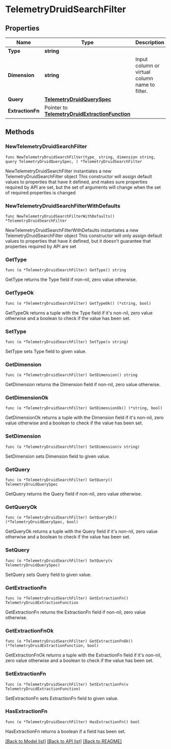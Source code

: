 # TelemetryDruidSearchFilter

## Properties

Name | Type | Description | Notes
------------ | ------------- | ------------- | -------------
**Type** | **string** |  | 
**Dimension** | **string** | Input column or virtual column name to filter. | 
**Query** | [**TelemetryDruidQuerySpec**](TelemetryDruidQuerySpec.md) |  | 
**ExtractionFn** | Pointer to [**TelemetryDruidExtractionFunction**](TelemetryDruidExtractionFunction.md) |  | [optional] 

## Methods

### NewTelemetryDruidSearchFilter

`func NewTelemetryDruidSearchFilter(type_ string, dimension string, query TelemetryDruidQuerySpec, ) *TelemetryDruidSearchFilter`

NewTelemetryDruidSearchFilter instantiates a new TelemetryDruidSearchFilter object
This constructor will assign default values to properties that have it defined,
and makes sure properties required by API are set, but the set of arguments
will change when the set of required properties is changed

### NewTelemetryDruidSearchFilterWithDefaults

`func NewTelemetryDruidSearchFilterWithDefaults() *TelemetryDruidSearchFilter`

NewTelemetryDruidSearchFilterWithDefaults instantiates a new TelemetryDruidSearchFilter object
This constructor will only assign default values to properties that have it defined,
but it doesn't guarantee that properties required by API are set

### GetType

`func (o *TelemetryDruidSearchFilter) GetType() string`

GetType returns the Type field if non-nil, zero value otherwise.

### GetTypeOk

`func (o *TelemetryDruidSearchFilter) GetTypeOk() (*string, bool)`

GetTypeOk returns a tuple with the Type field if it's non-nil, zero value otherwise
and a boolean to check if the value has been set.

### SetType

`func (o *TelemetryDruidSearchFilter) SetType(v string)`

SetType sets Type field to given value.


### GetDimension

`func (o *TelemetryDruidSearchFilter) GetDimension() string`

GetDimension returns the Dimension field if non-nil, zero value otherwise.

### GetDimensionOk

`func (o *TelemetryDruidSearchFilter) GetDimensionOk() (*string, bool)`

GetDimensionOk returns a tuple with the Dimension field if it's non-nil, zero value otherwise
and a boolean to check if the value has been set.

### SetDimension

`func (o *TelemetryDruidSearchFilter) SetDimension(v string)`

SetDimension sets Dimension field to given value.


### GetQuery

`func (o *TelemetryDruidSearchFilter) GetQuery() TelemetryDruidQuerySpec`

GetQuery returns the Query field if non-nil, zero value otherwise.

### GetQueryOk

`func (o *TelemetryDruidSearchFilter) GetQueryOk() (*TelemetryDruidQuerySpec, bool)`

GetQueryOk returns a tuple with the Query field if it's non-nil, zero value otherwise
and a boolean to check if the value has been set.

### SetQuery

`func (o *TelemetryDruidSearchFilter) SetQuery(v TelemetryDruidQuerySpec)`

SetQuery sets Query field to given value.


### GetExtractionFn

`func (o *TelemetryDruidSearchFilter) GetExtractionFn() TelemetryDruidExtractionFunction`

GetExtractionFn returns the ExtractionFn field if non-nil, zero value otherwise.

### GetExtractionFnOk

`func (o *TelemetryDruidSearchFilter) GetExtractionFnOk() (*TelemetryDruidExtractionFunction, bool)`

GetExtractionFnOk returns a tuple with the ExtractionFn field if it's non-nil, zero value otherwise
and a boolean to check if the value has been set.

### SetExtractionFn

`func (o *TelemetryDruidSearchFilter) SetExtractionFn(v TelemetryDruidExtractionFunction)`

SetExtractionFn sets ExtractionFn field to given value.

### HasExtractionFn

`func (o *TelemetryDruidSearchFilter) HasExtractionFn() bool`

HasExtractionFn returns a boolean if a field has been set.


[[Back to Model list]](../README.md#documentation-for-models) [[Back to API list]](../README.md#documentation-for-api-endpoints) [[Back to README]](../README.md)


